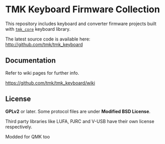 TMK Keyboard Firmware Collection
================================
This repository includes keyboard and converter firmware projects built with [`tmk_core`](https://github.com/tmk/tmk_core) keyboard library.

The latest source code is available here: <http://github.com/tmk/tmk_keyboard>



Documentation
-------------
Refer to wiki pages for further info.

https://github.com/tmk/tmk_keyboard/wiki



License
-------
**GPLv2** or later. Some protocol files are under **Modified BSD License**.

Third party libraries like LUFA, PJRC and V-USB have their own license respectively.


Modded for QMK too
